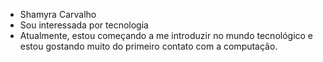 - Shamyra Carvalho
- Sou interessada por tecnologia
- Atualmente, estou começando a me introduzir no mundo tecnológico e estou gostando muito do primeiro contato com a computação.


<!---
shamyracarvalhoo/shamyracarvalhoo is a ✨ special ✨ repository because its `README.md` (this file) appears on your GitHub profile.
You can click the Preview link to take a look at your changes.
--->
